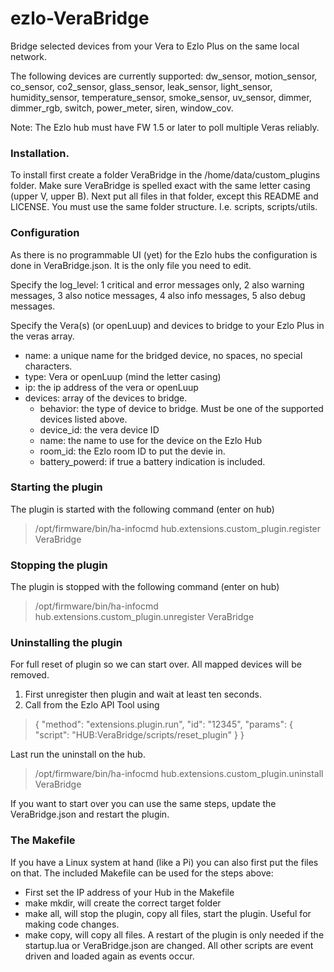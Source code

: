 # ezlo-VeraBridge
Bridge selected devices from your Vera to Ezlo Plus on the same local network.

The following devices are currently supported:
dw_sensor, motion_sensor, co_sensor, co2_sensor, glass_sensor, leak_sensor, light_sensor, humidity_sensor, temperature_sensor, smoke_sensor, uv_sensor, dimmer, dimmer_rgb, switch, power_meter, siren, window_cov.

Note: The Ezlo hub must have FW 1.5 or later to poll multiple Veras reliably.

### Installation.
To install first create a folder VeraBridge in the /home/data/custom_plugins folder. Make sure VeraBridge is spelled exact with the same letter casing (upper V, upper B).
Next put all files in that folder, except this README and LICENSE. You must use the same folder structure. I.e. scripts, scripts/utils.

### Configuration
As there is no programmable UI (yet) for the Ezlo hubs the configuration is done in VeraBridge.json. It is the only file you need to edit.

Specify the log_level: 1 critical and error messages only, 2 also warning messages, 3 also notice messages, 4 also info messages, 5 also debug messages.

Specify the Vera(s) (or openLuup) and devices to bridge to your Ezlo Plus in the veras array.
* name: a unique name for the bridged device, no spaces, no special characters.
* type: Vera or openLuup (mind the letter casing)
* ip: the ip address of the vera or openLuup
* devices: array of the devices to bridge.
  * behavior: the type of device to bridge. Must be one of the supported devices listed above.
  * device_id: the vera device ID
  * name: the name to use for the device on the Ezlo Hub
  * room_id: the Ezlo room ID to put the devie in.
  * battery_powerd: if true a battery indication is included.

### Starting the plugin
The plugin is started with the following command (enter on hub)
> /opt/firmware/bin/ha-infocmd hub.extensions.custom_plugin.register VeraBridge

### Stopping the plugin
The plugin is stopped with the following command (enter on hub)
> /opt/firmware/bin/ha-infocmd hub.extensions.custom_plugin.unregister VeraBridge

### Uninstalling the plugin
For full reset of plugin so we can start over. All mapped devices will be removed.
1. First unregister then plugin and wait at least ten seconds.
2. Call from the Ezlo API Tool using 
> { "method": "extensions.plugin.run", "id": "12345", "params": { "script": "HUB:VeraBridge/scripts/reset_plugin" } }

Last run the uninstall on the hub.
> /opt/firmware/bin/ha-infocmd hub.extensions.custom_plugin.uninstall VeraBridge

If you want to start over you can use the same steps, update the VeraBridge.json and restart the plugin.

### The Makefile
If you have a Linux system at hand (like a Pi) you can also first put the files on that. The included Makefile can be used for the steps above:
- First set the IP address of your Hub in the Makefile
- make mkdir, will create the correct target folder
- make all, will stop the plugin, copy all files, start the plugin. Useful for making code changes.
- make copy, will copy all files. A restart of the plugin is only needed if the startup.lua or VeraBridge.json are changed. All other scripts are event driven and loaded again as events occur.
